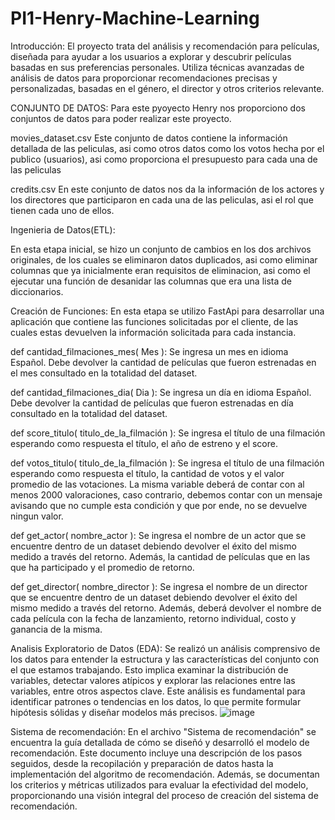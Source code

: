﻿# PI1-Henry-Machine-Learning


Introducción:
El proyecto trata del análisis y recomendación para películas, diseñada para ayudar a los usuarios a explorar y descubrir películas basadas en sus preferencias personales. Utiliza técnicas avanzadas de análisis de datos para proporcionar recomendaciones precisas y personalizadas, basadas en el género, el director y otros criterios relevante.


CONJUNTO DE DATOS:
Para este pyoyecto Henry nos proporciono dos conjuntos de datos para poder realizar este proyecto.

movies_dataset.csv Este conjunto de datos contiene la información detallada de las peliculas, asi como otros datos como los votos hecha por el publico (usuarios), asi como proporciona el presupuesto para cada una de las peliculas

credits.csv En este conjunto de datos nos da la información de los actores y los directores que participaron en cada una de las peliculas, asi el rol que tienen cada uno de ellos.


Ingenieria de Datos(ETL):

En esta etapa inicial, se hizo un conjunto de cambios en los dos archivos originales, de los cuales se eliminaron datos duplicados, asi como eliminar columnas que ya inicialmente eran requisitos de eliminacion, asi como el ejecutar una función de desanidar las columnas que era una lista de diccionarios.

Creación de Funciones:
En esta etapa se utilizo FastApi para desarrollar una aplicación que contiene las funciones solicitadas por el cliente, de las cuales estas devuelven la información solicitada para cada instancia.

def cantidad_filmaciones_mes( Mes ): Se ingresa un mes en idioma Español. Debe devolver la cantidad de películas que fueron estrenadas en el mes consultado en la totalidad del dataset.

def cantidad_filmaciones_dia( Dia ): Se ingresa un día en idioma Español. Debe devolver la cantidad de películas que fueron estrenadas en día consultado en la totalidad del dataset.

def score_titulo( titulo_de_la_filmación ): Se ingresa el título de una filmación esperando como respuesta el título, el año de estreno y el score.

def votos_titulo( titulo_de_la_filmación ): Se ingresa el título de una filmación esperando como respuesta el título, la cantidad de votos y el valor promedio de las votaciones. La misma variable deberá de contar con al menos 2000 valoraciones, caso contrario, debemos contar con un mensaje avisando que no cumple esta condición y que por ende, no se devuelve ningun valor.

def get_actor( nombre_actor ): Se ingresa el nombre de un actor que se encuentre dentro de un dataset debiendo devolver el éxito del mismo medido a través del retorno. Además, la cantidad de películas que en las que ha participado y el promedio de retorno.

def get_director( nombre_director ): Se ingresa el nombre de un director que se encuentre dentro de un dataset debiendo devolver el éxito del mismo medido a través del retorno. Además, deberá devolver el nombre de cada película con la fecha de lanzamiento, retorno individual, costo y ganancia de la misma.

Analisis Exploratorio de Datos (EDA):
Se realizó un análisis comprensivo de los datos para entender la estructura y las características del conjunto con el que estamos trabajando. Esto implica examinar la distribución de variables, detectar valores atípicos y explorar las relaciones entre las variables, entre otros aspectos clave. Este análisis es fundamental para identificar patrones o tendencias en los datos, lo que permite formular hipótesis sólidas y diseñar modelos más precisos.
![image](https://github.com/user-attachments/assets/bdd8ec2a-d8d8-44f1-8ba0-7e3178fa8b1a)

Sistema de recomendación:
En el archivo "Sistema de recomendación" se encuentra la guía detallada de cómo se diseñó y desarrolló el modelo de recomendación. Este documento incluye una descripción de los pasos seguidos, desde la recopilación y preparación de datos hasta la implementación del algoritmo de recomendación. Además, se documentan los criterios y métricas utilizados para evaluar la efectividad del modelo, proporcionando una visión integral del proceso de creación del sistema de recomendación.
